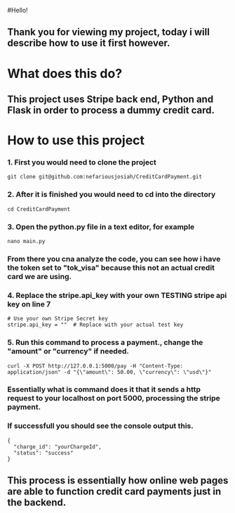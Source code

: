 #Hello!

## Thank you for viewing my project, today i will describe how to use it first however.

# What does this do?

## This project uses Stripe back end, Python and Flask in order to process a dummy credit card.

# How to use this project

### 1. First you would need to clone the project

```
git clone git@github.com:nefariousjosiah/CreditCardPayment.git
```

### 2. After it is finished you would need to cd into the directory

```
cd CreditCardPayment
```

### 3. Open the python.py file in a text editor, for example

```
nano main.py
```

### From there you cna analyze the code, you can see how i have the token set to "tok_visa" because this not an actual credit card we are using.

### 4. Replace the stripe.api_key with your own **TESTING stripe api key on line 7**

```
# Use your own Stripe Secret key
stripe.api_key = ""  # Replace with your actual test key
```

### 5. Run this command to process a payment., change the "amount" or "currency" if needed.
```
curl -X POST http://127.0.0.1:5000/pay -H "Content-Type: application/json" -d "{\"amount\": 50.00, \"currency\": \"usd\"}"
```
### Essentially what is command does it that it sends a http request to your localhost on port 5000, processing the stripe payment.

### If successfull you should see the console output this.

```
{
  "charge_id": "yourChargeId",
  "status": "success"
}
```

## This process is essentially how online web pages are able to function credit card payments just in the backend.






